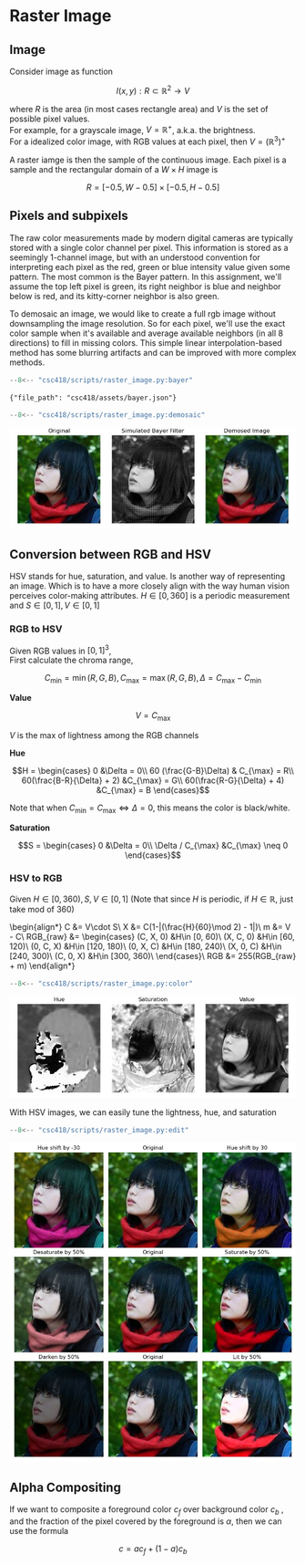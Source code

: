 # Raster Image



## Image
Consider image as function

$$I(x, y): R\subset \mathbb R^2 \rightarrow V$$

where $R$ is the area (in most cases rectangle area) and $V$ is the set of possible pixel values.   
For example, for a grayscale image, $V= \mathbb R^+$, a.k.a. the brightness.  
For a idealized color image, with RGB values at each pixel, then $V=(\mathbb R^3)^+$

A raster iamge is then the sample of the continuous image. Each pixel is a sample and the rectangular domain of a $W\times H$ image is 

$$R = [-0.5, W-0.5]\times [-0.5, H-0.5]$$

## Pixels and subpixels
The raw color measurements made by modern digital cameras are typically stored with a single color channel per pixel. This information is stored as a seemingly 1-channel image, but with an understood convention for interpreting each pixel as the red, green or blue intensity value given some pattern. The most common is the Bayer pattern. In this assignment, we'll assume the top left pixel is green, its right neighbor is blue and neighbor below is red, and its kitty-corner neighbor is also green.


To demosaic an image, we would like to create a full rgb image without downsampling the image resolution. So for each pixel, we'll use the exact color sample when it's available and average available neighbors (in all 8 directions) to fill in missing colors. This simple linear interpolation-based method has some blurring artifacts and can be improved with more complex methods.

```python title="Simulate Bayer Filter"
--8<-- "csc418/scripts/raster_image.py:bayer"
```

```plotly
{"file_path": "csc418/assets/bayer.json"}
```


```python title="Demosaic"
--8<-- "csc418/scripts/raster_image.py:demosaic"
```

    
![png](assets/demosaic.jpg)
    


## Conversion between RGB and HSV

HSV stands for hue, saturation, and value. Is another way of representing an image. Which is to have a more closely align with the way human vision perceives color-making attributes. $H\in [0, 360]$ is a periodic measurement and $S\in [0, 1], V\in[0, 1]$

### RGB to HSV
Given RGB values in $[0, 1]^3$,  
First calculate the chroma range, 

$$C_{\min} = \min(R, G,B), C_{\max} = \max(R, G, B), \Delta = C_{\max} - C_{\min}$$


__Value__

$$V = C_{\max}$$

$V$ is the max of lightness among the RGB channels

__Hue__

$$H = \begin{cases}
0 &\Delta = 0\\
60 (\frac{G-B}\Delta) & C_{\max} = R\\
60(\frac{B-R}{\Delta} + 2) &C_{\max} = G\\
60(\frac{R-G}{\Delta} + 4) &C_{\max} = B
\end{cases}$$

Note that when $C_{\min} = C_{\max}\Leftrightarrow \Delta = 0$, this means the color is black/white.  

__Saturation__ 

$$S = \begin{cases}
0 &\Delta = 0\\
\Delta / C_{\max} &C_{\max} \neq 0
\end{cases}$$

### HSV to RGB
Given $H\in [0, 360), S, V \in [0,1]$ (Note that since $H$ is periodic, if $H\in \mathbb R$, just take mod of 360)  

\begin{align*}
C &= V\cdot S\\
X &= C(1-|(\frac{H}{60}\mod 2) - 1|)\\
m &= V - C\\
RGB_{raw} &= \begin{cases}
(C, X, 0) &H\in [0, 60)\\
(X, C, 0) &H\in [60, 120)\\
(0, C, X) &H\in [120, 180)\\
(0, X, C) &H\in [180, 240)\\
(X, 0, C) &H\in [240, 300)\\
(C, 0, X) &H\in [300, 360)\\
\end{cases}\\
RGB &= 255(RGB_{raw} + m)
\end{align*}


```python
--8<-- "csc418/scripts/raster_image.py:color"
```



    
![png](assets/hsv.jpg)
    


With HSV images, we can easily tune the lightness, hue, and saturation


```python
--8<-- "csc418/scripts/raster_image.py:edit"
```

    
![png](assets/edit.jpg)
    


## Alpha Compositing

If we want
to composite a foreground color $c_f$ over background color $c_b$ , and the fraction of
the pixel covered by the foreground is $\alpha$, then we can use the formula 

$$c = ac_f + (1-a) c_b$$
